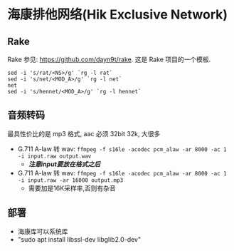 # 海康排他网络(Hik Exclusive Network)

## Rake 

Rake 参见: https://github.com/dayn9t/rake.
这是 Rake 项目的一个模板.
```
sed -i 's/rat/<NS>/g' `rg -l rat`
sed -i 's/net/<MOD_A>/g' `rg -l net`
net
sed -i 's/hennet/<MOD_A>/g' `rg -l hennet`

```

## 音频转码

最具性价比的是 mp3 格式, aac 必须 32bit 32k, 大很多
- G.711 A-law 转 wav: ```ffmpeg -f s16le -acodec pcm_alaw -ar 8000 -ac 1 -i input.raw output.wav```
    - ***注意input要放在格式之后***
- G.711 A-law 转 wav: ```ffmpeg -f s16le -acodec pcm_alaw -ar 8000 -ac 1 -i input.raw -ar 16000 output.mp3```
    - 需要加是16K采样率,否则有杂音


## 部署

- 海康库可以系统库
- "sudo apt install libssl-dev libglib2.0-dev"